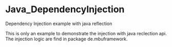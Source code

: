 # Java_DependencyInjection
Dependency Injection example with java reflection


This is only an example to demonstrate the injection with java reclection api.
The injection logic are find in package de.mbuframework.
